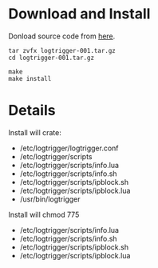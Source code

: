 # Download and Install #

Donload source code from [here](http://code.google.com/p/logtrigger/downloads).
```
tar zvfx logtrigger-001.tar.gz
cd logtrigger-001.tar.gz
 
make
make install
```
# Details #

Install will crate:
  * /etc/logtrigger/logtrigger.conf
  * /etc/logtrigger/scripts
  * /etc/logtrigger/scripts/info.lua
  * /etc/logtrigger/scripts/info.sh
  * /etc/logtrigger/scripts/ipblock.sh
  * /etc/logtrigger/scripts/ipblock.lua
  * /usr/bin/logtrigger

Install will chmod 775
  * /etc/logtrigger/scripts/info.lua
  * /etc/logtrigger/scripts/info.sh
  * /etc/logtrigger/scripts/ipblock.sh
  * /etc/logtrigger/scripts/ipblock.lua